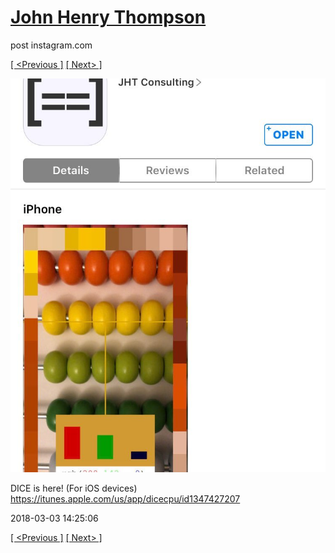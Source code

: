 # [John Henry Thompson](../README.md)
post instagram.com

[[ <Previous ]](2018-03-03-2.md) [[ Next> ]](2018-03-02-1.md)

[![](../media/2018-03-03/DICE-is-here-For-iOS-devices-https-itunes-apple-com-us-app-dicec.jpg)](../README.md)

DICE is here! (For iOS devices)
https://itunes.apple.com/us/app/dicecpu/id1347427207

2018-03-03 14:25:06

[[ <Previous ]](2018-03-03-2.md) [[ Next> ]](2018-03-02-1.md)